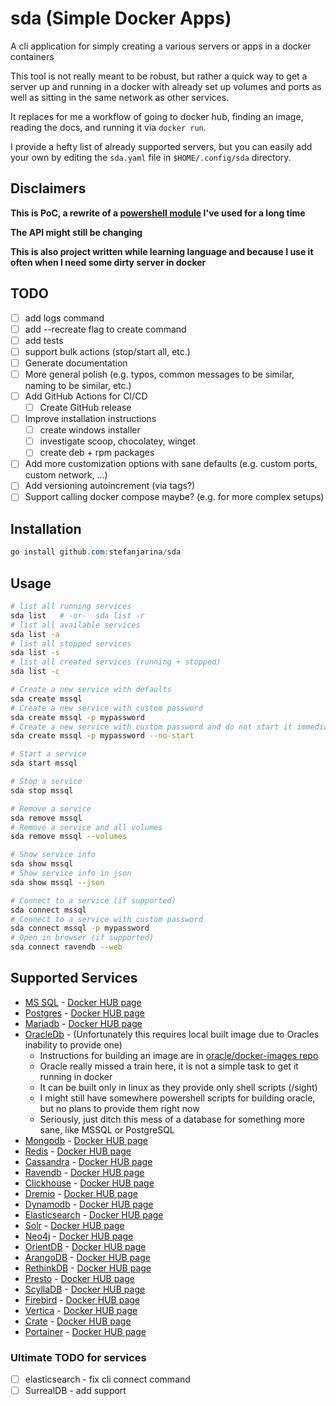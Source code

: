# sda (Simple Docker Apps)

A cli application for simply creating a various servers or apps in a docker containers

This tool is not really meant to be robust, but rather a quick way to get a server up and running in a docker with 
already set up volumes and ports as well as sitting in the same network as other services.

It replaces for me a workflow of going to docker hub, finding an image, reading the docs, and running it via `docker run`.

I provide a hefty list of already supported servers, but you can easily add your own by editing the `sda.yaml` file
in `$HOME/.config/sda` directory.

## Disclaimers

**This is PoC, a rewrite of a [powershell module](https://github.com/stefanjarina/SimpleDockerApps) I've used for a long time**

**The API might still be changing**

**This is also project written while learning language and because I use it often
when I need some dirty server in docker**

## TODO

- [ ] add logs command
- [ ] add --recreate flag to create command
- [ ] add tests
- [ ] support bulk actions (stop/start all, etc.)
- [ ] Generate documentation
- [ ] More general polish (e.g. typos, common messages to be similar, naming to be similar, etc.)
- [ ] Add GitHub Actions for CI/CD
  - [ ] Create GitHub release
- [ ] Improve installation instructions
  - [ ] create windows installer
  - [ ] investigate scoop, chocolatey, winget
  - [ ] create deb + rpm packages
- [ ] Add more customization options with sane defaults (e.g. custom ports, custom network, ...)
- [ ] Add versioning autoincrement (via tags?)
- [ ] Support calling docker compose maybe? (e.g. for more complex setups)

## Installation

```powershell
go install github.com:stefanjarina/sda
```

## Usage

```bash
# list all running services
sda list   # -or-  sda list -r
# list all available services
sda list -a
# list all stopped services
sda list -s
# list all created services (running + stopped)
sda list -c

# Create a new service with defaults
sda create mssql
# Create a new service with custom password
sda create mssql -p mypassword
# Create a new service with custom password and do not start it immediately
sda create mssql -p mypassword --no-start

# Start a service
sda start mssql

# Stop a service
sda stop mssql

# Remove a service
sda remove mssql
# Remove a service and all volumes
sda remove mssql --volumes

# Show service info
sda show mssql
# Show service info in json
sda show mssql --json

# Connect to a service (if supported)
sda connect mssql
# Connect to a service with custom password
sda connect mssql -p mypassword
# Open in browser (if supported)
sda connect ravendb --web
```

## Supported Services

- [MS SQL](https://www.microsoft.com/en-us/sql-server/sql-server-2019) - [Docker HUB page](https://hub.docker.com/_/microsoft-mssql-server)
- [Postgres](https://www.postgresql.org/) - [Docker HUB page](https://hub.docker.com/_/postgres)
- [Mariadb](https://mariadb.org/) - [Docker HUB page](https://hub.docker.com/_/mariadb)
- [OracleDb](https://www.oracle.com/database/) - (Unfortunately this requires local built image due to Oracles inability to provide one)
    - Instructions for building an image are in [oracle/docker-images repo](https://github.com/oracle/docker-images/tree/master/OracleDatabase/SingleInstance)
    - Oracle really missed a train here, it is not a simple task to get it running in docker
    - It can be built only in linux as they provide only shell scripts (/sight)
    - I might still have somewhere powershell scripts for building oracle, but no plans to provide them right now
    - Seriously, just ditch this mess of a database for something more sane, like MSSQL or PostgreSQL
- [Mongodb](https://www.mongodb.com/) - [Docker HUB page](https://hub.docker.com/_/mongo)
- [Redis](https://redis.io/) - [Docker HUB page](https://hub.docker.com/_/redis)
- [Cassandra](http://cassandra.apache.org/) - [Docker HUB page](https://hub.docker.com/_/cassandra)
- [Ravendb](https://ravendb.net/) - [Docker HUB page](https://hub.docker.com/r/ravendb/ravendb)
- [Clickhouse](https://clickhouse.yandex/) - [Docker HUB page](https://hub.docker.com/r/yandex/clickhouse-server)
- [Dremio](https://www.dremio.com/) - [Docker HUB page](https://hub.docker.com/r/dremio/dremio-oss)
- [Dynamodb](https://aws.amazon.com/dynamodb/) - [Docker HUB page](https://hub.docker.com/r/amazon/dynamodb-local/)
- [Elasticsearch](https://www.elastic.co/) - [Docker HUB page](https://hub.docker.com/_/elasticsearch)
- [Solr](https://lucene.apache.org/solr/) - [Docker HUB page](https://hub.docker.com/_/solr)
- [Neo4j](https://neo4j.com/) - [Docker HUB page](https://hub.docker.com/_/neo4j)
- [OrientDB](https://orientdb.com/) - [Docker HUB page](https://hub.docker.com/_/orientdb)
- [ArangoDB](https://www.arangodb.com/) - [Docker HUB page](https://hub.docker.com/_/arangodb)
- [RethinkDB](https://rethinkdb.com/) - [Docker HUB page](https://hub.docker.com/_/rethinkdb)
- [Presto](https://prestodb.io/) - [Docker HUB page](https://hub.docker.com/r/starburstdata/presto)
- [ScyllaDB](https://www.scylladb.com/) - [Docker HUB page](https://hub.docker.com/r/scylladb/scylla)
- [Firebird](https://firebirdsql.org/) - [Docker HUB page](https://hub.docker.com/r/jacobalberty/firebird)
- [Vertica](https://www.vertica.com/) - [Docker HUB page](https://hub.docker.com/r/jbfavre/vertica)
- [Crate](https://crate.io/) - [Docker HUB page](https://hub.docker.com/_/crate)
- [Portainer](https://www.portainer.io/) - [Docker HUB page](https://hub.docker.com/r/portainer/portainer)

### Ultimate TODO for services

- [ ] elasticsearch - fix cli connect command
- [ ] SurrealDB - add support